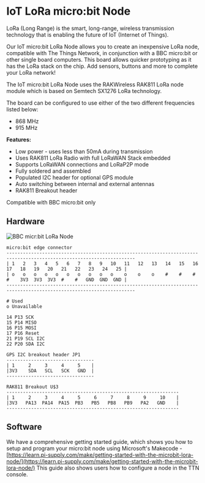 # IoT LoRa micro:bit Node
LoRa (Long Range) is the smart, long-range, wireless transmission technology that is enabling the future of
IoT (Internet of Things).

Our IoT micro:bit LoRa Node allows you to create an inexpensive LoRa node, compatible with The Things
Network, in conjunction with a BBC micro:bit or other single board computers. This board allows quicker
prototyping as it has the LoRa stack on the chip. Add sensors, buttons and more to complete your LoRa
network!

The IoT micro:bit LoRa Node uses the RAKWireless RAK811 LoRa node module which is based on Semtech
SX1276 LoRa technology.

The board can be configured to use either of the two different frequencies listed below:
* 868 MHz
* 915 MHz

**Features:**
* Low power - uses less than 50mA during transmission
* Uses RAK811 LoRa Radio with full LoRaWAN Stack embedded
* Supports LoRaWAN connections and LoRaP2P mode
* Fully soldered and assembled
* Populated I2C header for optional GPS module
* Auto switching between internal and external antennas
* RAK811 Breakout header

Compatible with BBC micro:bit only

## Hardware
![BBC micr:bit LoRa Node](https://user-images.githubusercontent.com/1878314/57850762-ac5d1980-77d6-11e9-9197-1018c69ea42f.png)

```text
micro:bit edge connector
---------------------------------------------------------------------------------------------------------------------
| 1   2   3   4   5   6   7   8   9   10   11   12   13   14   15   16   17   18   19   20   21   22   23   24   25 |
| o   o   o   o   o   o   o   o   o   o    o    o    o    #    #    #    #    3V3  3V3  3V3  #    #   GND  GND  GND |
---------------------------------------------------------------------------------------------------------------------

# Used
o Unavailable

14 P13 SCK  
15 P14 MISO
16 P15 MOSI
17 P16 Reset
21 P19 SCL I2C
22 P20 SDA I2C

```

```text
GPS I2C breakout header JP1
--------------------------------
| 1     2     3     4     5    |
|3V3    SDA   SCL   SCK   GND  |
--------------------------------
```

```text
RAK811 Breakout U$3
---------------------------------------------------------------
| 1     2     3     4     5     6     7     8     9     10    |
|3V3   PA13  PA14  PA15  PB3   PB5   PB8   PB9   PA2   GND    |
---------------------------------------------------------------
```

## Software

We have a comprehensive getting started guide, which shows you how to setup and program your micro:bit node using Microsoft's Makecode - [https://learn.pi-supply.com/make/getting-started-with-the-microbit-lora-node/](https://learn.pi-supply.com/make/getting-started-with-the-microbit-lora-node/) This guide also shows users how to configure a node in the TTN console. 
